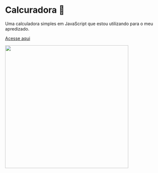 # Calcuradora 🧮

Uma calculadora simples em JavaScript que estou utilizando para o meu apredizado.
  
[Acesse aqui](https://marcosgts.github.io/calcuradora/)
  
<a href="https://marcosgts.github.io/calcuradora/">
<img src="https://user-images.githubusercontent.com/55096707/192524488-85d24e9e-9f0b-40ca-acbd-477e1f03c511.png" height="400px">
</a>
